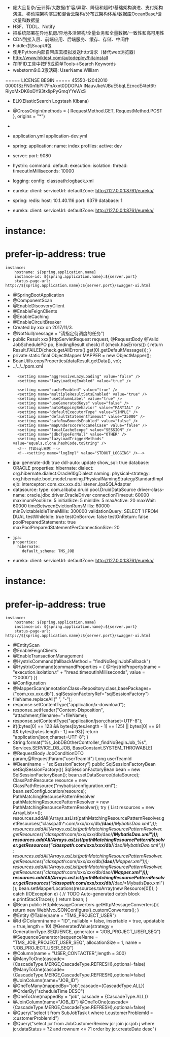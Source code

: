 * 庞大且复杂/云计算/大数据/扩容/异常、降级和超时/基础架构演进、支付架构演进、移动端架构演进和混合云架构/分布式架构体系/数据库OceanBase/请求量和数据量
* HSF、TDDL、Notify
* 把系统部署在异地机房/异地多活架构/全量业务和全量数据/一致性和高可用性
* CDN到接入层、前端应用、后端服务、缓存、存储、中间件
* Fiddler抓SoapUI包
* 使用Python内部自带库去模拟发送http请求（替代web浏览器）
* http://www.hiktest.com/autodeploy/hitainstall
* 在RFID工具中按F5或菜单Tools->Search Keywords
* webstorm9.0.3激活码:
UserName:William 

===== LICENSE BEGIN ===== 
45550-12042010 
00001SzFN0n1bPII7FnAxnt0DDOPJA 
INauvJkeVJBuE5bqLEznccE4tet6tr 
RiyoMxDK8oDY93tx!ipPyGmqYYeWxS 
* ELK(ElasticSearch Logstash Kibana)
* @CrossOrigin(methods = { RequestMethod.GET, RequestMethod.POST }, origins = "*")
* <!-- 修改其他包的日志输出级别 -->
    <logger name="org.apache.zookeeper">
        <level value="WARN"/>
    </logger>

    <!-- root 默认日志配置 ， 注意这里的级别哈！小心生产环境用DEBUG，压爆你的磁盘！-->
    <root level="INFO">
        <appender-ref ref="logfile"/>
        <appender-ref ref="stdout"/>
    </root>
* application.yml application-dev.yml
* spring:
    application:
        name: index
    profiles:
      active: dev
* server:
    port: 9080
* hystrix:
  command:
      default:
          execution:
             isolation:
                  thread:
                      timeoutInMilliseconds: 10000
* logging:
  config: classpath:logback.xml
* eureka:
    client:
        serviceUrl:
            defaultZone: http://127.0.0.1:8761/eureka/
* spring:
    redis:
        host: 10.1.40.116
        port: 6379
        database: 1
* eureka:
    client:
        serviceUrl:
            defaultZone: http://127.0.0.1:8761/eureka/
#    instance:  
#        prefer-ip-address: true
    instance:
        hostname: ${spring.application.name}
        instance-id: ${spring.application.name}:${server.port}
        status-page-url: http://${spring.application.name}:${server.port}/swagger-ui.html
* @SpringBootApplication
* @ComponentScan
* @EnableDiscoveryClient
* @EnableFeignClients
* @EnableCaching
* @EnableCircuitBreaker
* Created by xxx on 2017/11/3.
* @NotNull(message = "请指定待调度的任务")
* public Result xxx(HttpServletRequest request, @RequestBody @Valid JobSchedulePO po, BindingResult check)
   if (check.hasErrors()) {
              return Result.FAILED(check.getAllErrors().get(0).getDefaultMessage());
          }
* private static final ObjectMapper MAPPER = new ObjectMapper();
* BeanUtils.copyProperties(dataResult.getData(), vo);
* <relativePath>../../../pom.xml</relativePath>
* <!-- 以下两条才能使 延迟加载有效 -->
		<setting name="aggressiveLazyLoading" value="false" />
		<setting name="lazyLoadingEnabled" value="true" />

		<setting name="cacheEnabled" value="true" />
		<setting name="multipleResultSetsEnabled" value="true" />
		<setting name="useColumnLabel" value="true" />
		<setting name="useGeneratedKeys" value="false" />
		<setting name="autoMappingBehavior" value="PARTIAL" />
		<setting name="defaultExecutorType" value="SIMPLE" />
		<setting name="defaultStatementTimeout" value="25000" />
		<setting name="safeRowBoundsEnabled" value="false" />
		<setting name="mapUnderscoreToCamelCase" value="false" />
		<setting name="localCacheScope" value="SESSION" />
		<setting name="jdbcTypeForNull" value="OTHER" />
		<setting name="lazyLoadTriggerMethods" value="equals,clone,hashCode,toString" />
		<!-- 打印sql日志 -->
		<!--<setting name="logImpl" value="STDOUT_LOGGING" />-->
* jpa:
        generate-ddl: true
        ddl-auto: update
        show_sql: true
        database: ORACLE
        properties:
            hibernate:
                dialect: org.hibernate.dialect.Oracle10gDialect
                naming:
                    physical-strategy: org.hibernate.boot.model.naming.PhysicalNamingStrategyStandardImpl
                ejb:
                   interceptor: com.xxx.xxx.db.listener.JpaSQLAdapter
* datasource:
        type: com.alibaba.druid.pool.DruidDataSource
        driver-class-name: oracle.jdbc.driver.OracleDriver
        connectionTimeout: 60000
        maximumPoolSize: 5
        initialSize: 5
        minIdle: 5
        maxActive: 20
        maxWait: 60000
        timeBetweenEvictionRunsMillis: 60000
        minEvictableIdleTimeMillis: 300000
        validationQuery: SELECT 1 FROM DUAL
        testWhileIdle: true
        testOnBorrow: false
        testOnReturn: false
        poolPreparedStatements: true
        maxPoolPreparedStatementPerConnectionSize: 20
*     jpa:
      properties:
        hibernate:
          default_schema: TMS_JOB
* eureka:
    client:
        serviceUrl:
            defaultZone: http://127.0.0.1:8761/eureka/
#    instance:  
#        prefer-ip-address: true
    instance:
        hostname: ${spring.application.name}
        instance-id: ${spring.application.name}:${server.port}
        status-page-url: http://${spring.application.name}:${server.port}/swagger-ui.html
* @EntityScan
* @EnableFeignClients
* @EnableTransactionManagement
* @HystrixCommand(fallbackMethod = "findNoBeginJobFallback")
* @HystrixCommand(commandProperties = {
            @HystrixProperty(name = "execution.isolation.t" +
                    "hread.timeoutInMilliseconds", value = "20000") })
* @Configuration
* @MapperScan(annotationClass=Repository.class,basePackages={"com.xxx.xxx.db"}, sqlSessionFactoryRef="sqlSessionFactory")
* fileName.replaceAll(" ", "-");
* response.setContentType("application/x-download");
* response.setHeader("Content-Disposition", "attachment;filename="+fileName);
* response.setContentType("application/json;charset=UTF-8");
* if((bytes[0] == 123 && bytes[bytes.length - 1] == 125) || bytes[0] == 91 && bytes[bytes.length - 1] == 93){
            return "application/json;charset=UTF-8";
        }
* String.format("%s_JobDBOtherController_findNoBeginJob_%s", Services.SERVICE_DB_JOB, BaseConstant.SYSTEM_THROWABLE)
* @RequestBody JobConditionDTO param,@RequestParam("userTeamId") Long userTeamId
* @Bean(name = "sqlSessionFactory")
	public SqlSessionFactoryBean setSqlSessionFactory(){
		SqlSessionFactoryBean bean = new SqlSessionFactoryBean();
		bean.setDataSource(dataSource);
		ClassPathResource resource = new ClassPathResource("mybatis/configuration.xml");
		bean.setConfigLocation(resource);
		PathMatchingResourcePatternResolver pathMatchingResourcePatternResolver = new PathMatchingResourcePatternResolver();
		try {
			List<Resource> resources = new ArrayList<>();
			resources.addAll(Arrays.asList(pathMatchingResourcePatternResolver.getResources("classpath*:com/xxx/xxx/db/**/dao/**/*MybatisDao.xml")));
			resources.addAll(Arrays.asList(pathMatchingResourcePatternResolver.getResources("classpath*:com/xxx/xxx/db/dao/**/*MybatisDao.xml")));
			resources.addAll(Arrays.asList(pathMatchingResourcePatternResolver.getResources("classpath*:com/xxx/xxx/db/**/dao/*MybatisDao.xml")));
			resources.addAll(Arrays.asList(pathMatchingResourcePatternResolver.getResources("classpath*:com/xxx/xxx/db/**/dao/**/*Mapper.xml")));
			resources.addAll(Arrays.asList(pathMatchingResourcePatternResolver.getResources("classpath*:com/xxx/xxx/db/dao/**/*Mapper.xml")));
			resources.addAll(Arrays.asList(pathMatchingResourcePatternResolver.getResources("classpath*:com/xxx/xxx/db/**/dao/*MybatisDao.xml")));
			bean.setMapperLocations(resources.toArray(new Resource[0]));
		} catch (IOException e) {
			// TODO Auto-generated catch block
			e.printStackTrace();
		}
		return bean;
	}
* @Bean
    public HttpMessageConverters getHttpMessageConverters(){
        return new WebMvcJSONConfigure().customConverters();
    }
* @Entity
@Table(name = "TMS_PROJECT_USER")
* @Id
    @Column(name = "ID", nullable = false, insertable = true, updatable = true,length = 10)
    @GeneratedValue(strategy = GenerationType.SEQUENCE, generator = "JOB_PROJECT_USER_SEQ")
    @SequenceGenerator(sequenceName = "TMS_JOB_PROJECT_USER_SEQ", allocationSize = 1, name = "JOB_PROJECT_USER_SEQ")
* @Column(name = "USER_CONTACTER",length = 300)
* @ManyToOne(cascade={CascadeType.MERGE,CascadeType.REFRESH},optional=false)
  @ManyToOne(cascade={CascadeType.MERGE,CascadeType.REFRESH},optional=false)
    @JoinColumn(name="JOB_ID")
* @OneToMany(mappedBy="job",cascade={CascadeType.ALL})
        @OrderBy("scheduleTime DESC")
* @OneToOne(mappedBy = "job", cascade = {CascadeType.ALL})
* @JoinColumn(name="JOB_ID")
    @OneToOne(cascade={CascadeType.MERGE,CascadeType.REFRESH},optional=false)
* @Query("select t from SubJobTask t where t.customerProblemId = :customerProblemId")
* @Query("select jcr from JobCustomerReview jcr join jcr.job j where jcr.dataStatus = ?2 and rownum <= ?1 order by jcr.createDate desc")
